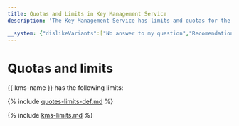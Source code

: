 ```yaml
---
title: Quotas and Limits in Key Management Service
description: 'The Key Management Service has limits and quotas for the number of keys in one cloud, the number of versions of one key, the maximum amount of data for encryption with an encrypt operation. You will learn more about the limitations of the service in this article.'

__system: {"dislikeVariants":["No answer to my question","Recomendations didn't help","The content doesn't match title","Other"]}
---
```



# Quotas and limits

{{ kms-name }} has the following limits:

{% include [quotes-limits-def.md](../../_includes/quotes-limits-def.md) %}

{% include [kms-limits.md](../../_includes/kms/kms-limits.md) %}

